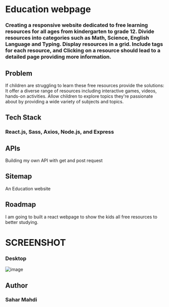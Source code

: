 <h1>Education webpage</h1>

<h3>Creating a responsive website dedicated to free learning resources for all ages from kindergarten to grade 12.
Divide resources into categories such as Math, Science, English Language and Typing. Display resources in a grid. Include tags for each resource, and Clicking on a resource should lead to a detailed page providing more information.</h3>

<h2> Problem </h2>
<p>If children are struggling to learn these free resources provide the solutions:
It offer a diverse range of resources including interactive games, videos, hands-on activities. Allow children to explore topics they're passionate about by providing a wide variety of subjects and topics.</p>

<h2>Tech Stack </h2>

<h3>React.js,
Sass,
Axios,
Node.js, and Express</h3>

<h2>APIs</h2>

<p>Building my own API with get and post request</p>

<h2> Sitemap </h2>
<p>An Education website </p>

<h2>Roadmap</h2>
<p>I am going to built a react webpage to show the kids all free resources to better studying.</p>

<h1>SCREENSHOT</h1>
<h3>Desktop</h3>

![image](https://github.com/user-attachments/assets/4e2b58cc-797a-4dbd-94e1-60e665845237)

<h2>Author</h2>
<h3>Sahar Mahdi</h3>
